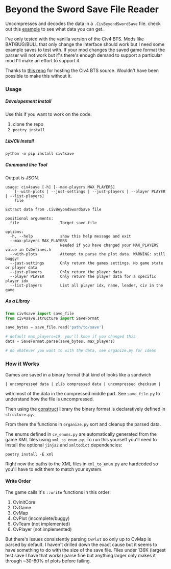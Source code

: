 # Beyond the Sword Save File Reader

Uncompresses and decodes the data in a `.CivBeyondSwordSave` file.
check out this [example](example.json) to see what data you can get.

I've only tested with the vanilla version of the Civ4 BTS. Mods like BAT/BUG/BULL
that only change the interface should work but I need some example saves to test with.
If your mod changes the saved game format the parser will not work but if's there's
enough demand to support a particular mod I'll make an effort to support it.

Thanks to [this repo](https://github.com/dguenms/beyond-the-sword-sdk) for hosting
the Civ4 BTS source. Wouldn't have been possible to make this without it.


### Usage

##### Developement Install
Use this if you want to work on the code.

1. clone the repo
2. `poetry install`

##### Lib/Cli Install
`python -m pip install civ4save`

##### Command line Tool
Output is JSON.

```
usage: civ4save [-h] [--max-players MAX_PLAYERS]
    [--with-plots | --just-settings | --just-players | --player PLAYER | --list-players]
    file

Extract data from .CivBeyondSwordSave file

positional arguments:
  file                  Target save file

options:
  -h, --help            show this help message and exit
  --max-players MAX_PLAYERS
                        Needed if you have changed your MAX_PLAYERS value in CvDefines.h
  --with-plots          Attempt to parse the plot data. WARNING: still buggy!
  --just-settings       Only return the games settings. No game state or player data
  --just-players        Only return the player data
  --player PLAYER       Only return the player data for a specific player idx
  --list-players        List all player idx, name, leader, civ in the game
```

##### As a Libray

```python
from civ4save import save_file
from civ4save.structure import SaveFormat

save_bytes = save_file.read('path/to/save')

# default max_players=19, you'll know if you changed this
data = SaveFormat.parse(save_bytes, max_players)

# do whatever you want to with the data, see organize.py for ideas
```

### How it Works
Games are saved in a binary format that kind of looks like a sandwich

`| uncompressed data | zlib compressed data | uncompressed checksum |`

with most of the data in the compressed middle part. See `save_file.py` to understand
how the file is uncompressed.

Then using the [construct](https://github.com/construct/construct) library the binary format
is declaratively defined in `structure.py`.

From there the functions in `organize.py` sort and cleanup the parsed data.

The enums defined in `cv_enums.py` are automatically generated from the game
XML files using `xml_to_enum.py`. To run this yourself you'll need to install the optional
`jinja2` and `xmltodict` dependencies:

`poetry install -E xml`

Right now the paths to the XML files in `xml_to_enum.py` are hardcoded so you'll have to edit
them to match your system.


#### Write Order
The game calls it's `::write` functions in this order:

1. CvInitCore
2. CvGame
3. CvMap
4. CvPlot (incomplete/buggy)
4. CvTeam (not implemented)
5. CvPlayer (not implemented)

But there's issues consistently parsing `CvPlot` so only up to CvMap is parsed by default.
I haven't drilled down the exact cause but it seems to have something to do with the size
of the save file. Files under 136K (largest test save I have that works) parse fine but
anything larger only makes it through ~30-80% of plots before failing.

